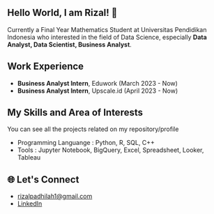 ## Hello World, I am Rizal! 👋
Currently a Final Year Mathematics Student at Universitas Pendidikan Indonesia who interested in the field of Data Science, especially **Data Analyst, Data Scientist, Business Analyst**.

## Work Experience 
- **Business Analyst Intern**, Eduwork (March 2023 - Now)
- **Business Analyst Intern**, Upscale.id (April 2023 - Now)

## My Skills and Area of Interests
You can see all the projects related on my repository/profile
- Programming Languange : Python, R, SQL, C++
- Tools : Jupyter Notebook, BigQuery, Excel, Spreadsheet, Looker, Tableau

## 🌐 Let's Connect
- rizalpadhilah1@gmail.com
- [LinkedIn](https://www.linkedin.com/in/rizalpadhilah/)
